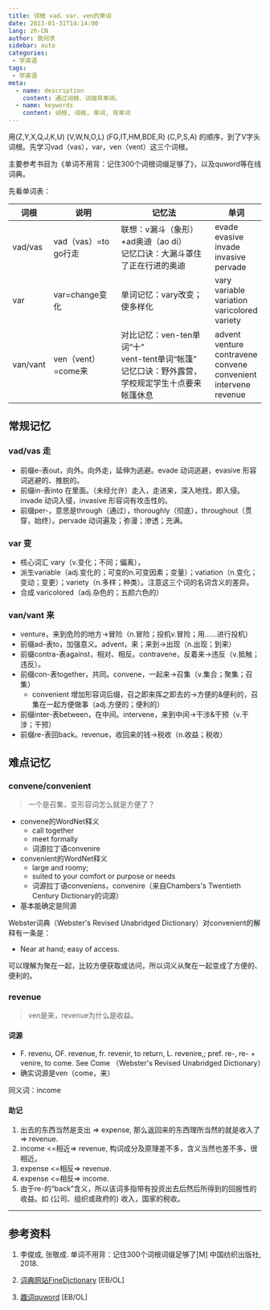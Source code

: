 ```yaml
---
title: 词根 vad、var、ven的单词
date: 2023-01-31T14:14:00
lang: zh-CN
author: 我何求
sidebar: auto
categories:
 - 学英语
tags:
 - 学英语
meta:
  - name: description
    content: 通过词根、词缀背单词。
  - name: keywords
    content: 词根, 词缀, 单词, 背单词
---
```


用(Z,Y,X,Q,J,K,U) (V,W,N,O,L) (FG,IT,HM,BDE,R) (C,P,S,A) 的顺序，到了V字头词根。先学习vad（vas），var，ven（vent）这三个词根。

主要参考书目为《单词不用背：记住300个词根词缀足够了》，以及quword等在线词典。

<!-- more -->

先看单词表：

| 词根  | 说明  | 记忆法 | 单词 |
| --- | --- | --- | --- |
| vad/vas | vad（vas）=to go行走 | 联想：v漏斗（象形）+ad奥迪（ao di）<br/>记忆口诀：大漏斗罩住了正在行进的奥迪 | evade<br/>evasive<br/>invade<br/>invasive<br/>pervade|
| var | var=change变化 | 单词记忆：vary改变；使多样化 | vary<br/>variable<br/>variation<br/>varicolored<br/>variety|
| van/vant | ven（vent）=come来 | 对比记忆：ven-ten单词“十”<br/>vent-tent单词“帐篷”<br/>记忆口诀：野外露营，学校规定学生十点要来帐篷休息 | advent<br/>venture<br/>contravene<br/>convene<br/>convenient<br/>intervene<br/>revenue|

## 常规记忆
### vad/vas 走
- 前缀e-表out，向外。向外走，延伸为逃避。evade 动词逃避，evasive 形容词逃避的、推脱的。
- 前缀in-表into 在里面。（未经允许）走入，走进来，深入地找，即入侵。invade 动词入侵，invasive 形容词有攻击性的。
- 前缀per-，意思是through（通过），thoroughly（彻底），throughout（贯穿，始终）。pervade 动词遍及；弥漫；渗透；充满。

### var 变
- 核心词汇 vary（v.变化；不同；偏离），
- 派生variable（adj.变化的；可变的n.可变因素；变量）；vatiation（n.变化；变动；变更）；variety（n.多样；种类）。注意这三个词的名词含义的差异。
- 合成 varicolored（adj.杂色的；五颜六色的）

### van/vant 来
- venture，来到危险的地方→冒险（n.冒险；投机v.冒险；用……进行投机）
- 前缀ad-表to，加强意义。advent，来；来到→出现（n.出现；到来）
- 前缀contra-表against，相对、相反。contravene，反着来→违反（v.抵触；违反）。
- 前缀con-表together，共同。convene，一起来→召集（v.集合；聚集；召集）
  - convenient 增加形容词后缀，召之即来挥之即去的→方便的&便利的，召集在一起方便做事（adj.方便的；便利的）
- 前缀inter-表between，在中间。intervene，来到中间→干涉&干预（v.干涉；干预）
- 前缀re-表回back。revenue，收回来的钱→税收（n.收益；税收）

## 难点记忆

### convene/convenient
>一个是召集，变形容词怎么就是方便了？
- convene的WordNet释义
  - call together
  - meet formally
  - 词源拉丁语convenire
- convenient的WordNet释义
  - large and roomy; 
  - suited to your comfort or purpose or needs
  - 词源拉丁语conveniens，convenire（来自Chambers's Twentieth Century Dictionary的词源）
- 基本能确定是同源
  
Webster词典（Webster's Revised Unabridged Dictionary）对convenient的解释有一条是：
- Near at hand; easy of access. 

可以理解为聚在一起，比较方便获取或访问，所以词义从聚在一起变成了方便的、便利的。


### revenue
>ven是来，revenue为什么是收益。

#### 词源
- F. revenu, OF. revenue, fr. revenir, to return, L. revenire,; pref. re-, re- + venire, to come. See Come （Webster's Revised Unabridged Dictionary）
- 确实词源是ven（come，来）

同义词：income

#### 助记

1. 出去的东西当然是支出 => expense, 那么返回来的东西理所当然的就是收入了 => revenue.
2. income <=相近=> revenue, 构词成分及原理差不多，含义当然也差不多，很相近。
3. expense <=相反=> revenue.
4. expense <=相反=> income.
5. 由于re-的“back”含义，所以该词多指带有投资出去后然后所得到的回报性的收益。如 (公司、组织或政府的) 收入，国家的税收。

---

## 参考资料

1. 李俊成, 张敬成. 单词不用背：记住300个词根词缀足够了[M] 中国纺织出版社, 2018.
  
2. [词典网站FineDictionary](https://www.finedictionary.com/ "词典网站FineDictionary") [EB/OL]
  
3. [趣词quword](https://www.quword.com/ "趣词quword") [EB/OL]
